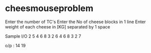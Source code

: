 # cheesmouseproblem
Enter the number of TC's
Enter the No of cheese blocks in 1 line
Enter weight of each cheese in [KG] separated by 1 space

Sample I/O
2
5
4 6 8 3 2
6
4 6 8 3 2 7

o/p : 
14
19
